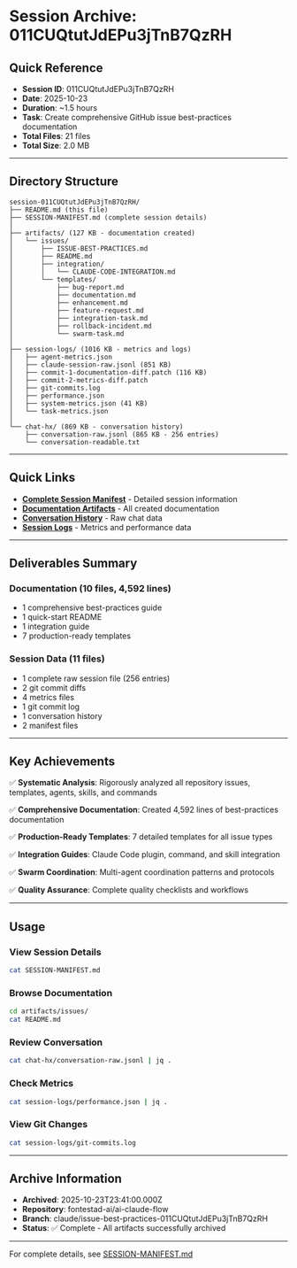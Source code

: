 # Session Archive: 011CUQtutJdEPu3jTnB7QzRH

## Quick Reference

- **Session ID**: 011CUQtutJdEPu3jTnB7QzRH
- **Date**: 2025-10-23
- **Duration**: ~1.5 hours
- **Task**: Create comprehensive GitHub issue best-practices documentation
- **Total Files**: 21 files
- **Total Size**: 2.0 MB

---

## Directory Structure

```
session-011CUQtutJdEPu3jTnB7QzRH/
├── README.md (this file)
├── SESSION-MANIFEST.md (complete session details)
│
├── artifacts/ (127 KB - documentation created)
│   └── issues/
│       ├── ISSUE-BEST-PRACTICES.md
│       ├── README.md
│       ├── integration/
│       │   └── CLAUDE-CODE-INTEGRATION.md
│       └── templates/
│           ├── bug-report.md
│           ├── documentation.md
│           ├── enhancement.md
│           ├── feature-request.md
│           ├── integration-task.md
│           ├── rollback-incident.md
│           └── swarm-task.md
│
├── session-logs/ (1016 KB - metrics and logs)
│   ├── agent-metrics.json
│   ├── claude-session-raw.jsonl (851 KB)
│   ├── commit-1-documentation-diff.patch (116 KB)
│   ├── commit-2-metrics-diff.patch
│   ├── git-commits.log
│   ├── performance.json
│   ├── system-metrics.json (41 KB)
│   └── task-metrics.json
│
└── chat-hx/ (869 KB - conversation history)
    ├── conversation-raw.jsonl (865 KB - 256 entries)
    └── conversation-readable.txt
```

---

## Quick Links

- **[Complete Session Manifest](./SESSION-MANIFEST.md)** - Detailed session information
- **[Documentation Artifacts](./artifacts/issues/)** - All created documentation
- **[Conversation History](./chat-hx/conversation-raw.jsonl)** - Raw chat data
- **[Session Logs](./session-logs/)** - Metrics and performance data

---

## Deliverables Summary

### Documentation (10 files, 4,592 lines)
- 1 comprehensive best-practices guide
- 1 quick-start README
- 1 integration guide
- 7 production-ready templates

### Session Data (11 files)
- 1 complete raw session file (256 entries)
- 2 git commit diffs
- 4 metrics files
- 1 git commit log
- 1 conversation history
- 2 manifest files

---

## Key Achievements

✅ **Systematic Analysis**: Rigorously analyzed all repository issues, templates, agents, skills, and commands

✅ **Comprehensive Documentation**: Created 4,592 lines of best-practices documentation

✅ **Production-Ready Templates**: 7 detailed templates for all issue types

✅ **Integration Guides**: Claude Code plugin, command, and skill integration

✅ **Swarm Coordination**: Multi-agent coordination patterns and protocols

✅ **Quality Assurance**: Complete quality checklists and workflows

---

## Usage

### View Session Details
```bash
cat SESSION-MANIFEST.md
```

### Browse Documentation
```bash
cd artifacts/issues/
cat README.md
```

### Review Conversation
```bash
cat chat-hx/conversation-raw.jsonl | jq .
```

### Check Metrics
```bash
cat session-logs/performance.json | jq .
```

### View Git Changes
```bash
cat session-logs/git-commits.log
```

---

## Archive Information

- **Archived**: 2025-10-23T23:41:00.000Z
- **Repository**: fontestad-ai/ai-claude-flow
- **Branch**: claude/issue-best-practices-011CUQtutJdEPu3jTnB7QzRH
- **Status**: ✅ Complete - All artifacts successfully archived

---

For complete details, see [SESSION-MANIFEST.md](./SESSION-MANIFEST.md)
